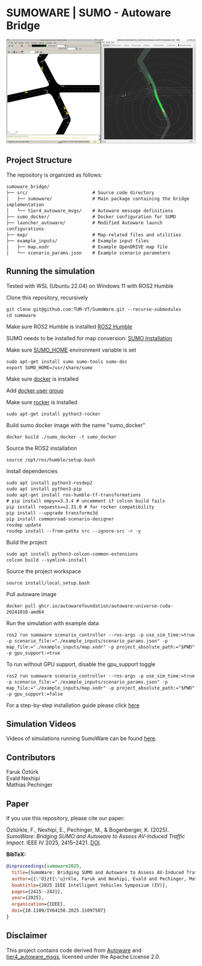 # SUMOWARE | SUMO - Autoware Bridge

![screenshot](sumoware.png)

## Project Structure

The repository is organized as follows:

```
sumoware_bridge/
├── src/                        # Source code directory
│   ├── sumoware/               # Main package containing the bridge implementation
│   └── tier4_autoware_msgs/    # Autoware message definitions
├── sumo_docker/                # Docker configuration for SUMO
├── launcher_autoware/          # Modified Autoware launch configurations
├── map/                        # Map-related files and utilities
├── example_inputs/             # Example input files
│   ├── map.xodr                # Example OpenDRIVE map file
│   └── scenario_params.json    # Example scenario parameters
```

## Running the simulation

Tested with WSL (Ubuntu 22.04) on Windows 11 with ROS2 Humble

Clone this repository, recursively
```
git clone git@github.com:TUM-VT/SumoWare.git --recurse-submodules
cd sumoware
```

Make sure ROS2 Humble is installed [ROS2 Humble](https://docs.ros.org/en/humble/index.html)

SUMO needs to be installed for map conversion: [SUMO Installation](https://sumo.dlr.de/docs/Installing/index.html)

Make sure [SUMO_HOME](https://sumo.dlr.de/docs/Basics/Basic_Computer_Skills.html#linux) environment variable is set

```
sudo apt-get install sumo sumo-tools sumo-doc
export SUMO_HOME=/usr/share/sumo
```

Make sure [docker](https://docs.docker.com/engine/install/ubuntu/) is installed

Add [docker user group](https://docs.docker.com/engine/install/linux-postinstall/)

Make sure [rocker](https://github.com/osrf/rocker) is installed
```
sudo apt-get install python3-rocker
```

Build sumo docker image with the name "sumo_docker"
```
docker build ./sumo_docker -t sumo_docker
```

Source the ROS2 installation
```
source /opt/ros/humble/setup.bash
```

Install dependencies
```
sudo apt install python3-rosdep2
sudo apt install python3-pip
sudo apt-get install ros-humble-tf-transformations
# pip install empy==3.3.4 # uncomment if colcon build fails
pip install requests==2.31.0 # for rocker compatibility
pip install --upgrade transforms3d
pip install commonroad-scenario-designer
rosdep update
rosdep install --from-paths src --ignore-src -r -y
```

Build the project
```
sudo apt install python3-colcon-common-extensions
colcon build --symlink-install
```

Source the project workspace
```
source install/local_setup.bash
```

Pull autoware image
```
docker pull ghcr.io/autowarefoundation/autoware:universe-cuda-20241010-amd64
```

Run the simulation with example data
```
ros2 run sumoware scenario_controller --ros-args -p use_sim_time:=true -p scenario_file:="./example_inputs/scenario_params.json" -p map_file:="./example_inputs/map.xodr" -p project_absolute_path:="$PWD" -p gpu_support:=true
```

To run without GPU support, disable the gpu_support toggle
```
ros2 run sumoware scenario_controller --ros-args -p use_sim_time:=true -p scenario_file:="./example_inputs/scenario_params.json" -p map_file:="./example_inputs/map.xodr" -p project_absolute_path:="$PWD" -p gpu_support:=false
```

For a step-by-step installation guide please click [here](https://github.com/TUM-VT/SumoWare/blob/main/docs/step-by-step-guide.md)

## Simulation Videos
Videos of simulations running SumoWare can be found [here](https://tinyurl.com/53fb278x).

## Contributors
Faruk Öztürk  
Evald Nexhipi   
Mathias Pechinger 

## Paper
If you use this repository, please cite our paper:

Öztürkle, F., Nexhipi, E., Pechinger, M., & Bogenberger, K. (2025). *SumoWare: Bridging SUMO and Autoware to Assess AV-Induced Traffic Impact*. IEEE IV 2025, 2415–2421. [DOI](https://doi.org/10.1109/IV64158.2025.11097507).

**BibTeX:**
```bibtex
@inproceedings{sumoware2025,
  title={SumoWare: Bridging SUMO and Autoware to Assess AV-Induced Traffic Impact},
  author={{\"O}zt{\"u}rkle, Faruk and Nexhipi, Evald and Pechinger, Mathias and Bogenberger, Klaus},
  booktitle={2025 IEEE Intelligent Vehicles Symposium (IV)},
  pages={2415--2421},
  year={2025},
  organization={IEEE},
  doi={10.1109/IV64158.2025.11097507}
}
```

## Disclaimer
This project contains code derived from [Autoware](https://github.com/autowarefoundation/autoware) and [tier4_autoware_msgs](https://github.com/tier4/tier4_autoware_msgs), licensed under the Apache License 2.0.
